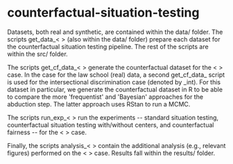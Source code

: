 # counterfactual-situation-testing

Datasets, both real and synthetic, are contained within the data/ folder. The scripts get_data_< > (also within the data/ folder) prepare each dataset for the counterfactual situation testing pipeline. The rest of the scripts are within the src/ folder. 

The scripts get_cf_data_< > generate the counterfactual dataset for the < > case. In the case for the law school (real) data, a second get_cf_data_ script is used for the intersectional discrimination case (denoted by _int). For this dataset in particular, we generate the counterfactual dataset in R to be able to compare the more 'frequentist' and 'Bayesian' approaches for the abduction step. The latter approach uses RStan to run a MCMC.

The scripts run_exp_< > run the experiments -- standard situation testing, counterfactual situation testing with/without centers, and counterfactual fairness -- for the < > case. 

Finally, the scripts analysis_< > contain the additional analysis (e.g., relevant figures) performed on the < > case. Results fall within the results/ folder.  
